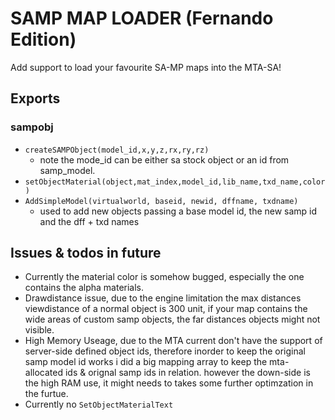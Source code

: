 # SAMP MAP LOADER (Fernando Edition)
Add support to load your favourite SA-MP maps into the MTA-SA!

## Exports 
### sampobj
* `createSAMPObject(model_id,x,y,z,rx,ry,rz)` 
    * note the mode_id can be either sa stock object or an id from samp_model.
* `setObjectMaterial(object,mat_index,model_id,lib_name,txd_name,color)`
* `AddSimpleModel(virtualworld, baseid, newid, dffname, txdname)`
    * used to add new objects passing a base model id, the new samp id and the dff + txd names

## Issues & todos in future
* Currently the material color is somehow bugged, especially the one contains the alpha materials.
* Drawdistance issue, due to the engine limitation the max distances viewdistance of a normal object is 300 unit, if your map contains the wide areas of custom samp objects, the far distances objects might not visible.
* High Memory Useage, due to the MTA current don't have the support of server-side defined object ids, therefore inorder to keep the original samp model id works i did a big mapping array to keep the mta-allocated ids & orignal samp ids in relation. however the down-side is the high RAM use, it might needs to takes some further optimzation in the furtue.
* Currently no `SetObjectMaterialText`
